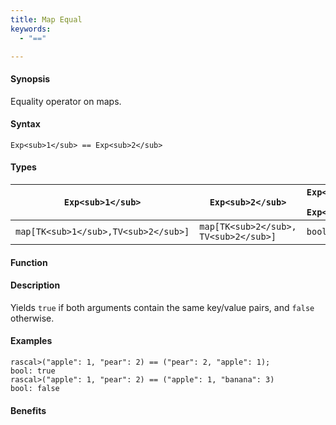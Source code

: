 ```yaml
---
title: Map Equal
keywords:
  - "=="

---
```


#### Synopsis

Equality operator on maps.

#### Syntax

`Exp<sub>1</sub> == Exp<sub>2</sub>`

#### Types

| `Exp<sub>1</sub>`            |  `Exp<sub>2</sub>`             | `Exp<sub>1</sub> == Exp<sub>2</sub>`  |
| --- | --- | --- |
| `map[TK<sub>1</sub>,TV<sub>2</sub>]` |  `map[TK<sub>2</sub>, TV<sub>2</sub>]` | `bool`                |


#### Function

#### Description

Yields `true` if both arguments contain the same key/value pairs, and `false` otherwise.

#### Examples


```rascal-shell
rascal>("apple": 1, "pear": 2) == ("pear": 2, "apple": 1);
bool: true
rascal>("apple": 1, "pear": 2) == ("apple": 1, "banana": 3) 
bool: false
```

#### Benefits


